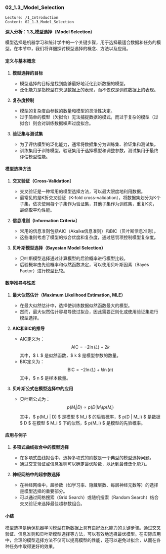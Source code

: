 ### 02_1.3_Model_Selection

```
Lecture: /1_Introduction
Content: 02_1.3_Model_Selection
```

**深入分析：1.3_模型选择（Model Selection）**

模型选择是机器学习和统计学中的一个关键步骤，用于选择最适合数据和任务的模型。在本节中，我们将详细探讨模型选择的概念、方法以及应用。

#### 定义与基本概念

1. **模型选择的目标**
   - 模型选择的目标是找到能够最好地泛化到新数据的模型。
   - 泛化能力是指模型在未见数据上的表现，而不仅仅是训练数据上的表现。

2. **复杂度控制**
   - 模型的复杂度由参数的数量和模型的灵活性决定。
   - 过于简单的模型（欠拟合）无法捕捉数据的模式，而过于复杂的模型（过拟合）则会对训练数据噪声过度拟合。

3. **验证集与测试集**
   - 为了评估模型的泛化能力，通常将数据集分为训练集、验证集和测试集。
   - 训练集用于训练模型，验证集用于选择模型和调整参数，测试集用于最终评估模型性能。

#### 模型选择方法

1. **交叉验证（Cross-Validation）**
   - 交叉验证是一种常用的模型选择方法，可以最大限度地利用数据。
   - 最常见的是K折交叉验证（K-fold cross-validation），将数据集划分为K个子集，依次使用每个子集作为验证集，其他子集作为训练集，重复K次，最终取平均性能。

2. **信息准则（Information Criteria）**
   - 常用的信息准则包括AIC（Akaike信息准则）和BIC（贝叶斯信息准则）。
   - 这些准则考虑了模型的拟合优度和复杂度，通过惩罚项控制模型复杂度。

3. **贝叶斯模型选择（Bayesian Model Selection）**
   - 贝叶斯模型选择通过计算模型的后验概率进行模型比较。
   - 后验概率由先验概率和似然函数决定，可以使用贝叶斯因素（Bayes Factor）进行模型比较。

#### 数学推导与性质

1. **最大似然估计（Maximum Likelihood Estimation, MLE）**
   - 在最大似然估计中，选择使训练数据似然函数最大的模型。
   - 然而，最大似然估计容易导致过拟合，因此需要正则化或使用验证集进行模型选择。

2. **AIC和BIC的推导**
   - AIC定义为：
     $$
     \text{AIC} = -2 \ln(L) + 2k
     $$
     其中，$ L $ 是似然函数，$ k $ 是模型参数的数量。
   - BIC定义为：
     $$
     \text{BIC} = -2 \ln(L) + k \ln(n)
     $$
     其中，$ n $ 是样本数量。

3. **贝叶斯公式在模型选择中的应用**
   - 贝叶斯公式为：
     $$
     p(M_i | D) \propto p(D | M_i) p(M_i)
     $$
     其中，$ p(M_i | D) $ 是模型 $ M_i $ 的后验概率，$ p(D | M_i) $ 是数据 $ D $ 在模型 $ M_i $ 下的似然，$ p(M_i) $ 是模型的先验概率。

#### 应用与例子

1. **多项式曲线拟合中的模型选择**
   - 在多项式曲线拟合中，选择多项式的阶数是一个典型的模型选择问题。
   - 通过交叉验证或信息准则可以确定最优阶数，以达到最佳泛化能力。

2. **神经网络中的超参数选择**
   - 在神经网络中，超参数（如学习率、隐藏层数、每层神经元数等）的选择是模型选择的重要部分。
   - 可以通过网格搜索（Grid Search）或随机搜索（Random Search）结合交叉验证来选择最佳超参数组合。

#### 小结

模型选择是确保机器学习模型在新数据上具有良好泛化能力的关键步骤。通过交叉验证、信息准则和贝叶斯模型选择等方法，可以有效地选择最优模型。在实际应用中，合理的模型选择方法不仅可以提高模型的性能，还可以避免过拟合，从而在各种任务中取得更好的效果。
